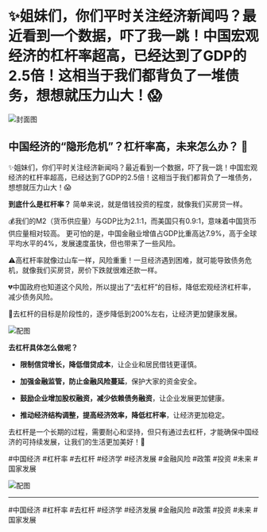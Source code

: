 # ✨姐妹们，你们平时关注经济新闻吗？最近看到一个数据，吓了我一跳！中国宏观经济的杠杆率超高，已经达到了GDP的2.5倍！这相当于我们都背负了一堆债务，想想就压力山大！😱

![封面图](https://images.unsplash.com/photo-1597227772909-a6d166b48b79?crop=entropy&cs=tinysrgb&fit=max&fm=jpg&ixid=M3w2ODkzODl8MHwxfHNlYXJjaHwxfHxDaGluYSUyMGVjb25vbXl8ZW58MXwxfHx8MTczNDk2NDIwNXww&ixlib=rb-4.0.3&q=80&w=1080)

##  中国经济的“隐形危机”？杠杆率高，未来怎么办？ 🤯

✨姐妹们，你们平时关注经济新闻吗？最近看到一个数据，吓了我一跳！中国宏观经济的杠杆率超高，已经达到了GDP的2.5倍！这相当于我们都背负了一堆债务，想想就压力山大！😱

**到底什么是杠杆率？** 简单来说，就是借钱投资的程度，就像我们买房贷一样。 

💰我们的M2（货币供应量）与GDP比为2.1∶1，而美国只有0.9∶1，意味着中国货币供应量相对较高。 更可怕的是，中国金融业增值占GDP比重高达7.9%，高于全球平均水平的4%，发展速度虽快，但也带来了一些风险。

⚠️高杠杆率就像过山车一样，风险重重！一旦经济遇到困难，就可能导致债务危机，就像我们买房贷，房价下跌就很难还款一样。

💔中国政府也知道这个风险，所以提出了“去杠杆”的目标，降低宏观经济杠杆率，减少债务风险。

💪去杠杆的目标是阶段性的，逐步降低到200%左右，让经济更加健康发展。 

![配图](https://images.unsplash.com/photo-1657639809496-6a4af16ce1a2?crop=entropy&cs=tinysrgb&fit=max&fm=jpg&ixid=M3w2ODkzODl8MHwxfHNlYXJjaHwyfHxDaGluYSUyMGVjb25vbXl8ZW58MXwxfHx8MTczNDk2NDIwNXww&ixlib=rb-4.0.3&q=80&w=1080)

**去杠杆具体怎么做呢？**

* **限制信贷增长，降低借贷成本**，让企业和居民借钱更谨慎。

* **加强金融监管，防止金融风险蔓延**，保护大家的资金安全。

* **鼓励企业增加股权融资，减少依赖债务融资**，让企业发展更加健康。

* **推动经济结构调整，提高经济效率，降低杠杆率**，让经济更加稳定。


去杠杆是一个长期的过程，需要耐心和坚持，但只有通过去杠杆，才能确保中国经济的可持续发展，让我们的生活更加美好！💖

#中国经济 #杠杆率 #去杠杆 #经济学 #经济发展 #金融风险 #政策 #投资  #未来 #国家发展

![配图](https://images.unsplash.com/photo-1641135826781-55bca5fcb00a?crop=entropy&cs=tinysrgb&fit=max&fm=jpg&ixid=M3w2ODkzODl8MHwxfHNlYXJjaHwzfHxDaGluYSUyMGVjb25vbXl8ZW58MXwxfHx8MTczNDk2NDIwNXww&ixlib=rb-4.0.3&q=80&w=1080)

---
#中国经济
#杠杆率
#去杠杆
#经济学
#经济发展
#金融风险
#政策
#投资
#未来
#国家发展